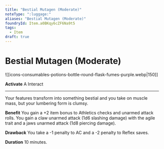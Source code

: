 ```yaml
---
title: "Bestial Mutagen (Moderate)"
noteType: ":luggage:"
aliases: "Bestial Mutagen (Moderate)"
foundryId: Item.a0BKqy6cZF6Na9t5
tags:
  - Item
draft: true
---
```


# Bestial Mutagen (Moderate)
![[icons-consumables-potions-bottle-round-flask-fumes-purple.webp|150]]

**Activate** A Interact

* * *

Your features transform into something bestial and you take on muscle mass, but your lumbering form is clumsy.

**Benefit** You gain a +2 item bonus to Athletics checks and unarmed attack rolls. You gain a claw unarmed attack (1d6 slashing damage) with the agile trait and a jaws unarmed attack (1d8 piercing damage).

**Drawback** You take a -1 penalty to AC and a -2 penalty to Reflex saves.

**Duration** 10 minutes.


